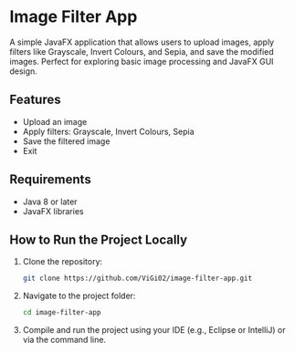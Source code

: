 # Image Filter App

A simple JavaFX application that allows users to upload images, apply filters like Grayscale, Invert Colours, and Sepia, and save the modified images. Perfect for exploring basic image processing and JavaFX GUI design.

## Features
- Upload an image
- Apply filters: Grayscale, Invert Colours, Sepia
- Save the filtered image
- Exit

## Requirements
- Java 8 or later
- JavaFX libraries

## How to Run the Project Locally

1. Clone the repository:

   ```bash
   git clone https://github.com/ViGi02/image-filter-app.git
   
2. Navigate to the project folder:

   ```bash
   cd image-filter-app

3. Compile and run the project using your IDE (e.g., Eclipse or IntelliJ) or via the command line.
